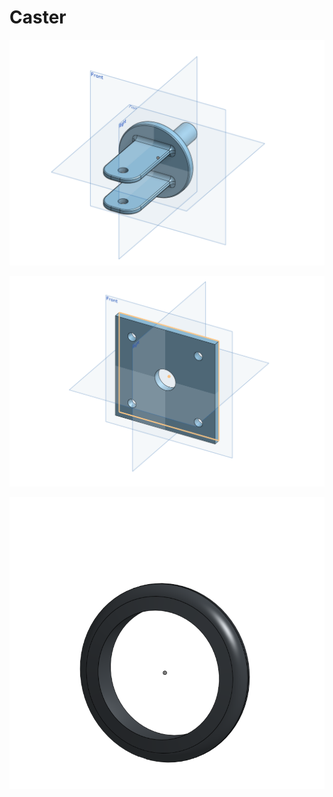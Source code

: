 # Caster
![Fork](https://github.com/ayahya70/Caster/raw/master/Fork.PNG)


![Mount](https://github.com/ayahya70/Caster/raw/master/Mount.PNG)


![Tire](https://github.com/ayahya70/Caster/raw/master/Tire.PNG)
